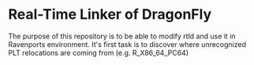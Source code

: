 # Real-Time Linker of DragonFly

The purpose of this repository is to be able to modify rtld and use it in Ravenports environment.
It's first task is to discover where unrecognized PLT relocations are coming from (e.g. R_X86_64_PC64)

